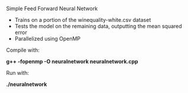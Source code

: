 Simple Feed Forward Neural Network

- Trains on a portion of the winequality-white.csv dataset
- Tests the model on the remaining data, outputting the mean squared error
- Parallelized using OpenMP

Compile with:

**g++ -fopenmp -O neuralnetwork neuralnetwork.cpp**


Run with:

**./neuralnetwork**
